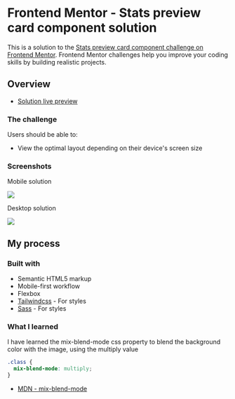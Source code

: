 # Frontend Mentor - Stats preview card component solution

This is a solution to the [Stats preview card component challenge on Frontend Mentor](https://www.frontendmentor.io/challenges/stats-preview-card-component-8JqbgoU62). Frontend Mentor challenges help you improve your coding skills by building realistic projects. 

## Overview

  - [Solution live preview](https://ezequielcinalli.github.io/frontendmentor-challenges/stats-preview-card-component-main/)

### The challenge

Users should be able to:

- View the optimal layout depending on their device's screen size

### Screenshots

Mobile solution

![](./design/mobile-design.jpg)

Desktop solution

![](./design/desktop-design.jpg)

## My process

### Built with

- Semantic HTML5 markup
- Mobile-first workflow
- Flexbox
- [Tailwindcss](https://tailwindcss.com) - For styles
- [Sass](https://sass-lang.com) - For styles


### What I learned

I have learned the mix-blend-mode css property to blend the background color with the image, using the multiply value

```css
.class {
  mix-blend-mode: multiply;
}
```
- [MDN - mix-blend-mode](https://developer.mozilla.org/en-US/docs/Web/CSS/mix-blend-mode)

